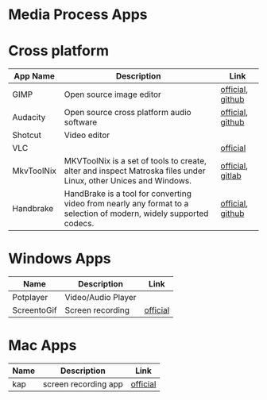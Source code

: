 # Media Process Apps

# Cross platform
|App Name|Description|Link|
|---|----|----|
|GIMP|Open source image editor|[official](https://www.gimp.org/), [github](https://github.com/GNOME/gimp)|
|Audacity|Open source cross platform audio software|[official](https://www.audacityteam.org/), [github](https://github.com/audacity)|
|Shotcut|Video editor||
|VLC||[official](https://www.videolan.org/index.html)|
|MkvToolNix|MKVToolNix is a set of tools to create, alter and inspect Matroska files under Linux, other Unices and Windows.|[official](https://mkvtoolnix.download/index.html), [gitlab](https://gitlab.com/mbunkus/mkvtoolnix)|
|Handbrake|HandBrake is a tool for converting video from nearly any format to a selection of modern, widely supported codecs.|[official](https://handbrake.fr/), [github](https://github.com/HandBrake/HandBrake)|

# Windows Apps
|Name|Description|Link|
|---|----|---|
|Potplayer|Video/Audio Player||
|ScreentoGif|Screen recording|[official](https://www.screentogif.com/)|

# Mac Apps
|Name|Description|Link|
|---|----|----|
|kap|screen recording app|[official](https://getkap.co/)|